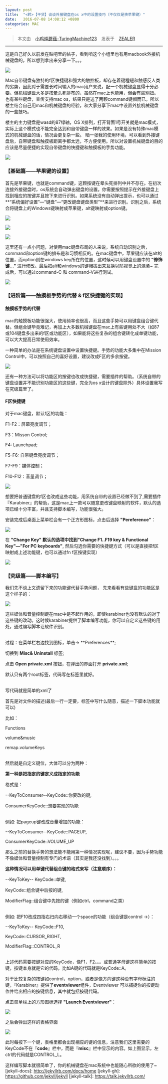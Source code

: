 ```yaml
---
layout: post
title:  "<转>【干货】谈谈外接键盘在os x中的设置技巧（不仅仅是换苹果键）"
date:   2016-07-08 14:08:12 +0800
categories: MAC
---
```

>  本文由　[小鸡炖蘑菇-TuringMachine123](http://www.zealer.com/personal/116610)　发表于　[ZEALER](http://plus.zealer.com/post/8918#rd)

----

这是自己好久以前发在贴吧里的帖子，看到咱这个小组里也有用macbook外接机械键盘的，所以想到拿出来分享一下。。。

![](http://img0.zealer.com/55/59/2a/d57ec8fb42da28de62a368b3e4.jpg?imageView2/3/w/690/h/0)

Mac自带键盘有独特的f区快捷键和强大的触控板，却存在着键程短和触感反人类的劣势，因此对于需要长时间输入的mac用户来说，配一个机械键盘显得十分必要。但机械键盘大多是按晕头死排布的，虽然在mac上也能用，但会有些别扭。也有某些键盘，宣传支持mac os，结果只是送了两颗command键帽而已。所以楼主结合自己用mac和机械键盘的经验，和大家分享下mac中设置外接机械键盘的一些技巧。

楼主的主力键盘是wasd的87绿轴，OS X排列，打开背面1号开关就是mac模式，实际上这个模式也不能完全达到和自带键盘一样的效果。如果是没有特殊mac模式的机械键盘的话，情况会更复杂一些。
晒一张我的使用环境，可以看到外接键盘后，自带键盘和触摸板距离手都太远，不方便使用。所以对设置机械键盘的目的应该是尽量便捷的实现自带键盘的快捷键和触摸板的手势功能。

![](http://img0.zealer.com/a4/c5/9b/e18a9f211a5a20a774693f9a7a.jpg?imageView2/3/w/690/h/0)

### 【基础篇——苹果键的设置】

首先是苹果键，也就是command键，这颗按键在晕头死排列中并不存在。在初次连接外接键盘时，os系统会自动弹出键盘的设置。你需要按照提示在外接键盘上找到相应的按键并且按下来进行识别。如果系统没有自动弹出提示，也可以通过**“系统偏好设置”—“键盘”—“更改键盘键盘类型”**来进行识别。识别之后，系统会将键盘上的Windows键映射成苹果键，alt键映射成option键。

![](http://img0.zealer.com/9f/10/17/ba2b410339bc34ff81702bb7f4.jpg?imageView2/3/w/690/h/0)

![](http://img0.zealer.com/95/8b/ed/21259db02df18c6117c72734d1.jpg?imageView2/3/w/690/h/0)

![](http://img0.zealer.com/c6/bb/67/aa6af3dc161a089060b4b01003.jpg?imageView2/3/w/690/h/0)

这里还有一点小问题，对使用mac键盘布局的人来说，系统自动识别之后，command和option键的排布是和习惯相反的。在mac键盘中，苹果键应该在alt的位置，而option则在windows key所在的位置，这时候可以用键盘设置中的 **"修饰键…"** 进行修改。最后把alt和windows的键帽拔出来互换以防视觉上的混淆~ 完成后，可以通过command-C 和 command-V进行测试。

![](http://img0.zealer.com/42/c4/85/723d0328ed311a76e7bd20292b.jpg?imageView2/3/w/690/h/0)

### 【进阶篇——触摸板手势的代替 & f区快捷键的实现】

#### 触摸板手势的代替

mac的触摸板功能很强大，使用频率也很高，而且这些手势可以用键盘组合键代替。但组合键毕竟难记，再加上大多数机械键盘在mac上有些键用处不大（如87或104键盘多出来的f区或功能区），如果能将这些复杂的组合键转化成单键功能，可以大大提高日常使用效率。

一种简单的办法是在系统键盘设置中设置快捷键。手势的功能大多集中在Mission Control中，可以按照自己的喜好设置，建议改成F区的多余按键。

![](http://img0.zealer.com/4a/93/37/0c06ae5f6da66fdd72b8336a8b.jpg?imageView2/3/w/690/h/0)

还有一种方法可以将功能区的按键也改成快捷键，需要插件的帮助。（系统自带的键盘设置并不能识别功能区的这些键，完全为os x设计的键盘除外）具体设置我写在究级篇里了。

#### F区快捷键

对于mac键盘，默认f区的功能：

F1-F2：屏幕亮度调节；

F3：Misson Control;

F4: Launchpad;

F5-F6: 自带键盘亮度调节；

F7-F9：媒体控制；

F10-F12：音量调节；

![](http://img0.zealer.com/cd/40/09/e92669780d70fe169c5f9f8581.jpg?imageView2/3/w/690/h/0)

想要把普通键盘的f区也改成这些功能，用系统自带的设置已经做不到了,需要插件『Karabiner』的帮助，这是mac上一款可以随意更改键盘映射的软件，默认的选项已经十分丰富，并且支持脚本编写，功能很强大。

安装完成后桌面上菜单栏会有一个正方形图标，点击后选择 **"Pereference"**：

![](http://img0.zealer.com/04/a5/ab/4f62560ec32232356c2eab5d56.jpg?imageView2/3/w/690/h/0)

在 **"Change Key" **默认的选项中找到**"Change F1..F19 key & Functional Key"—"For PC keyboards"**, 然后勾选你需要的快捷键方式（可以是直接把f区映射成上述功能键，也可以通过fn   f区按键实现）

![](http://img0.zealer.com/a7/4d/50/3e4e9bb3c5f268c6208c00dbc3.jpg?imageView2/3/w/690/h/0)

### 【究级篇——脚本编写】

我们先不谈上文遗留下来的功能键代替手势问题， 先来看看有些键盘的功能区是这个样子的：

![](http://img0.zealer.com/2c/2d/b3/43ee7abec85e94d3c6cd4d1b71.jpg?imageView2/3/w/690/h/0)

这些媒体和音量控制键在mac中是不起作用的，即使karabiner也没有默认的对于这些键的改动。这时候karabiner提供了脚本编写功能，你可以自定义这些键的用处，通过编写脚本让软件识别。

<br/>
过程：在菜单栏右边找到图标，单击-> **Preferences**;

切换到 **Misc& Uninstall** 标签;

点击 **Open private.xml** 按钮，在弹出的界面打开 **private.xml**;

默认只有两个root标签，代码写在标签里就好。

<br/>
写代码就是简单的xml了

首先是对文件的描述(最后一行一定要，标签中写什么随意，描述一下脚本功能就可以)

比如：

Functions

volume&music

remap.volumeKeys

<br/>
然后就是自定义键位，大体可以分为两种：

**第一种是把指定的键定义成指定的功能**

格式是：

--KeyToConsumer--KeyCode::你要改的键,

ConsumerKeyCode::想要实现的功能

<br/>
例如: 把pageup键改成音量增加的功能：

--KeyToConsumer--KeyCode::PAGEUP, 

ConsumerKeyCode::VOLUME_UP

那么之前的替换手势的想法能不能用第一种情况实现呢，建议不要，因为手势功能不像媒体和音量控制有专门的术语（其实是我还没找到）。。。

**这种情况可以用单键代替组合键的格式来写（注意顺序）：**

--KeyToKey-- KeyCode::单键,

KeyCode::组合键中后按的键,

ModifierFlag::组合键中先按的键（例如ctrl，command之类）

<br/>
例如: 把F10改成四指右扫向右移动一个space的功能（组合键是control →）：

--KeyToKey-- KeyCode::F10,

KeyCode::CURSOR_RIGHT,

ModifierFlag::CONTROL_R

<br/>
上述代码需要按键对应的KeyCode，像F1，F2。。。或普通字母键这样简单的按键，按键本身就是它的代码，比如A键的代码就是KeyCode::A。

对于比较复杂的按键如control，option，或者是像方向键这种没有字母标注的键，『Karabiner』提供了**eventviewer**组件，Eventviewer 可以捕捉你的按键动作并给出相应的按键信息，其中就包括按键代码。

点击菜单栏上的方形图标选择 **"Launch Eventviewer"**：

![](http://img0.zealer.com/2a/ac/8e/7269bfdd59b73011eb11c4e2ed.jpg?imageView2/3/w/690/h/0)

之后会弹出这样的表格界面

![](http://img0.zealer.com/3b/5f/d6/b560c07ca5330620d16451a9ab.jpg?imageView2/3/w/690/h/0)

此时每按下一个键，表格里都会出现相应的键的信息，注意我们这里需要的KeyCode不在『**code**』栏中，而是『**misc**』栏中显示的内容。如上图显示，左ctrl的代码就是CONTROL_L。

这样编写脚本就很简单了，你的机械键盘在mac系统中也能随心所欲的使用了~
[jekyll-docs]: http://jekyllrb.com/docs/home
[jekyll-gh]:   https://github.com/jekyll/jekyll
[jekyll-talk]: https://talk.jekyllrb.com/